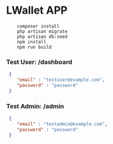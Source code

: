 # LWallet APP


```
    composer install
    php artisan migrate
    php artisan db:seed
    npm install
    npm run build
```

### Test User: /dashboard
```json
 {  
    "email" : "testuser@example.com",
    "password" : "password"
 }
```


### Test Admin: /admin
```json
 {  
    "email" : "testadmin@example.com",
    "password" : "password"
 }
```

